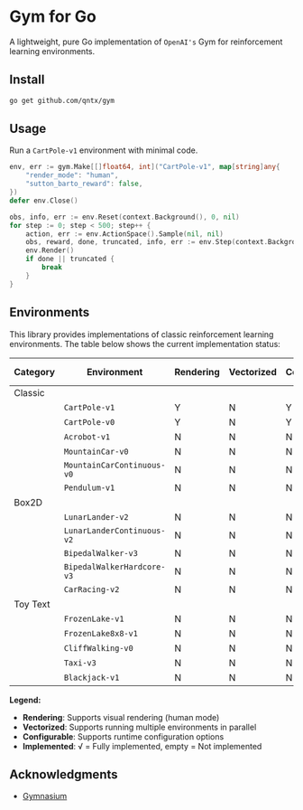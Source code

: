 # Gym for Go

A lightweight, pure Go implementation of `OpenAI's` Gym for reinforcement learning environments.

## Install

```sh
go get github.com/qntx/gym
```

## Usage

Run a `CartPole-v1` environment with minimal code.

```go
env, err := gym.Make[[]float64, int]("CartPole-v1", map[string]any{
    "render_mode": "human",
    "sutton_barto_reward": false,
})
defer env.Close()

obs, info, err := env.Reset(context.Background(), 0, nil)
for step := 0; step < 500; step++ {
    action, err := env.ActionSpace().Sample(nil, nil)
    obs, reward, done, truncated, info, err := env.Step(context.Background(), action)
    env.Render()
    if done || truncated {
        break
    }
}
```

## Environments

This library provides implementations of classic reinforcement learning environments. The table below shows the current implementation status:

| **Category** | **Environment**              | **Rendering** | **Vectorized** | **Configurable** | **Action Space**  | **Observation Space** | **Implemented** |
| ------------ | ---------------------------- | ------------- | -------------- | ---------------- | ----------------- | --------------------- | --------------- |
| Classic      |                              |               |                |                  |                   |                       |                 |
|              | `CartPole-v1`                | Y             | N              | Y                | Discrete(2)       | Box(4,)               | √               |
|              | `CartPole-v0`                | Y             | N              | Y                | Discrete(2)       | Box(4,)               | √               |
|              | `Acrobot-v1`                 | N             | N              | N                | Discrete(3)       | Box(6,)               |                 |
|              | `MountainCar-v0`             | N             | N              | N                | Discrete(3)       | Box(2,)               |                 |
|              | `MountainCarContinuous-v0`   | N             | N              | N                | Box(1,)           | Box(2,)               |                 |
|              | `Pendulum-v1`                | N             | N              | N                | Box(1,)           | Box(3,)               |                 |
| Box2D        |                              |               |                |                  |                   |                       |                 |
|              | `LunarLander-v2`             | N             | N              | N                | Discrete(4)       | Box(8,)               |                 |
|              | `LunarLanderContinuous-v2`   | N             | N              | N                | Box(2,)           | Box(8,)               |                 |
|              | `BipedalWalker-v3`           | N             | N              | N                | Box(4,)           | Box(24,)              |                 |
|              | `BipedalWalkerHardcore-v3`   | N             | N              | N                | Box(4,)           | Box(24,)              |                 |
|              | `CarRacing-v2`               | N             | N              | N                | Box(3,)           | Box(96,96,3)          |                 |
| Toy Text     |                              |               |                |                  |                   |                       |                 |
|              | `FrozenLake-v1`              | N             | N              | N                | Discrete(4)       | Discrete(16)          |                 |
|              | `FrozenLake8x8-v1`           | N             | N              | N                | Discrete(4)       | Discrete(64)          |                 |
|              | `CliffWalking-v0`            | N             | N              | N                | Discrete(4)       | Discrete(48)          |                 |
|              | `Taxi-v3`                    | N             | N              | N                | Discrete(6)       | Discrete(500)         |                 |
|              | `Blackjack-v1`               | N             | N              | N                | Discrete(2)       | Tuple(32,11,2)        |                 |

**Legend:**

- **Rendering**: Supports visual rendering (human mode)
- **Vectorized**: Supports running multiple environments in parallel
- **Configurable**: Supports runtime configuration options
- **Implemented**: √ = Fully implemented, empty = Not implemented

## Acknowledgments

- [Gymnasium](https://github.com/Farama-Foundation/Gymnasium/)
